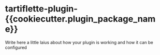 # tartiflette-plugin-{{cookiecutter.plugin_package_name}}

Write here a little laius about how your plugin is working and how it can be configured
